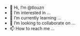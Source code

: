 - 👋 Hi, I’m @tlouzn
- 👀 I’m interested in ...
- 🌱 I’m currently learning ...
- 💞️ I’m looking to collaborate on ...
- 📫 How to reach me ...

<!---
tlouzn/tlouzn is a ✨ special ✨ repository because its `README.md` (this file) appears on your GitHub profile.
You can click the Preview link to take a look at your changes.
--->
